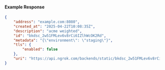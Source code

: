 <!-- Code generated for API Clients. DO NOT EDIT. -->

#### Example Response

```json
{
	"address": "example.com:8080",
	"created_at": "2025-04-22T10:08:35Z",
	"description": "acme weighted",
	"id": "bkdsc_2w51FMLev6v8rCi6IZlhWcOK2Rd",
	"metadata": "{\"environment\": \"staging\"}",
	"tls": {
		"enabled": false
	},
	"uri": "https://api.ngrok.com/backends/static/bkdsc_2w51FMLev6v8rCi6IZlhWcOK2Rd"
}
```
